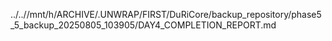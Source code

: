 ../..//mnt/h/ARCHIVE/.UNWRAP/FIRST/DuRiCore/backup_repository/phase5_5_backup_20250805_103905/DAY4_COMPLETION_REPORT.md